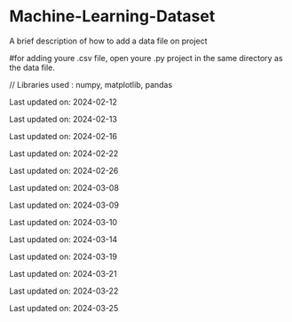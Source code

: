 # Machine-Learning-Dataset
A brief description of how to add a data file on project


#for adding youre .csv file, open youre .py project  in the same directory as the data file.

// Libraries used : numpy, matplotlib, pandas


Last updated on: 2024-02-12

Last updated on: 2024-02-13

Last updated on: 2024-02-16

Last updated on: 2024-02-22

Last updated on: 2024-02-26

Last updated on: 2024-03-08

Last updated on: 2024-03-09

Last updated on: 2024-03-10

Last updated on: 2024-03-14

Last updated on: 2024-03-19

Last updated on: 2024-03-21

Last updated on: 2024-03-22

Last updated on: 2024-03-25